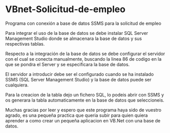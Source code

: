 # VBnet-Solicitud-de-empleo
Programa con conexión a base de datos SSMS para la solicitud de empleo

Para integrar el uso de la base de datos se debe instalar SQL Server Management Studio donde se almacenara la base de datos y sus respectivas tablas.

Respecto a la integración de la base de datos se debe configurar el servidor con el cual se conecta manualmente, buscando la linea 86 de codigo en la que se pondra el Server y se especificara la base de datos.

El servidor a introducir debe ser el configurado cuando se ha instalado SSMS (SQL Server Management Studio) y la base de datos puede ser cualquiera.

Para la creacion de la tabla dejo un fichero SQL, lo podeis abrir con SSMS y os generara la tabla automaticamente en la base de datos que seleccioneis.

Muchas gracias por leer y espero que este programa haya sido de vuestro agrado, es una pequeña practica que queria subir para quien quiera aprender a como crear un pequeña aplicacion en VB.Net con una base de datos.

